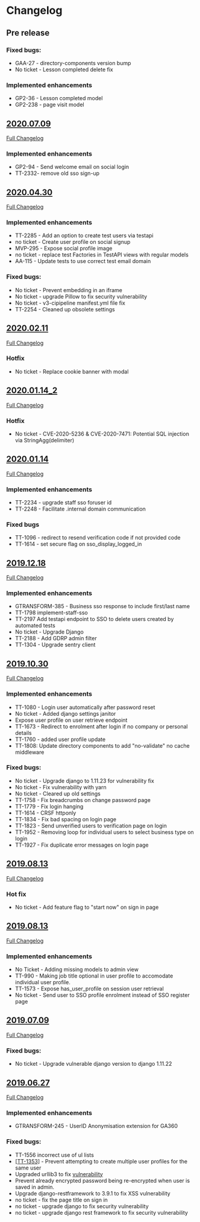 # Changelog

## Pre release
### Fixed bugs:
- GAA-27 - directory-components version bump
- No ticket - Lesson completed delete fix

### Implemented enhancements
- GP2-36 - Lesson completed model
- GP2-238 - page visit model

## [2020.07.09](https://github.com/uktrade/directory-sso/releases/tag/2020.07.39)
[Full Changelog](https://github.com/uktrade/directory-sso/compare/2020.04.30...2020.07.09)
### Implemented enhancements
- GP2-94 - Send welcome email on social login
- TT-2332- remove old sso sign-up

## [2020.04.30](https://github.com/uktrade/directory-sso/releases/tag/2020.04.30)
[Full Changelog](https://github.com/uktrade/directory-sso/compare/2020.02.11...2020.04.30)

### Implemented enhancements
- TT-2285 - Add an option to create test users via testapi
- no ticket - Create user profile on social signup
- MVP-295 - Expose social profile image
- no ticket - replace test Factories in TestAPI views with regular models
- AA-115 - Update tests to use correct test email domain

### Fixed bugs:
- No ticket - Prevent embedding in an iframe
- No ticket - upgrade Pillow to fix security vulnerability
- No ticket - v3-cipipeline manifest.yml file fix
- TT-2254 - Cleaned up obsolete settings

## [2020.02.11](https://github.com/uktrade/directory-ssoreleases/tag/2020.02.11)
[Full Changelog](https://github.com/uktrade/directory-sso/compare/2020.01.14_2...2020.02.11)

### Hotfix
- No ticket - Replace cookie banner with modal

## [2020.01.14_2](https://github.com/uktrade/directory-sso/releases/tag/2020.01.14_2)
[Full Changelog](https://github.com/uktrade/directory-sso/compare/2020.01.14...2020.01.14_2)

### Hotfix
- No ticket - CVE-2020-5236 & CVE-2020-7471: Potential SQL injection via StringAgg(delimiter)


## [2020.01.14](https://github.com/uktrade/directory-sso/releases/tag/2020.01.14)
[Full Changelog](https://github.com/uktrade/directory-sso/compare/2019.12.18_1...2020.01.14)

### Implemented enhancements
- TT-2234 - upgrade staff sso foruser id
- TT-2248 - Facilitate .internal domain communication

### Fixed bugs
- TT-1096 - redirect to resend verification code if not provided code
- TT-1614 - set secure flag on sso_display_logged_in

## [2019.12.18](https://github.com/uktrade/directory-sso/releases/tag/2019.12.18_1)
[Full Changelog](https://github.com/uktrade/directory-sso/compare/2019.10.30...2019.12.18_1)

### Implemented enhancements
- GTRANSFORM-385 - Business sso response to include first/last name
- TT-1798 implement-staff-sso
- TT-2197 Add testapi endpoint to SSO to delete users created by automated tests
- No ticket - Upgrade Django
- TT-2188 - Add GDRP admin filter
- TT-1304 - Upgrade sentry client

## [2019.10.30](https://github.com/uktrade/directory-sso/releases/tag/.2019.10.30)
[Full Changelog](https://github.com/uktrade/directory-sso/compare/2019.08.13_1....2019.10.30)

### Implemented enhancements
- TT-1080 - Login user automatically after password reset
- No ticket - Added django settings janitor
- Expose user profile on user retrieve endpoint
- TT-1673 - Redirect to enrolment after login if no company or personal details
- TT-1760 - added user profile update
- TT-1808: Update directory components to add "no-validate" no cache middleware

### Fixed bugs:
- No ticket - Upgrade django to 1.11.23 for vulnerability fix
- No ticket - Fix vulnerability with yarn
- No ticket - Cleared up old settings
- TT-1758 - Fix breadcrumbs on change password page
- TT-1779 - Fix login hanging
- TT-1614 - CRSF httponly
- TT-1834 - Fix bad spacing on login page
- TT-1823 - Send unverified users to verification page on login
- TT-1952 - Removing loop for individual users to select business type on login
- TT-1927 - Fix duplicate error messages on login page

## [2019.08.13](https://github.com/uktrade/directory-sso/releases/tag/2019.08.13_1)
[Full Changelog](https://github.com/uktrade/directory-sso/compare/2019.08.13...2019.08.13_1)

### Hot fix
- No ticket - Add feature flag to "start now" on sign in page

## [2019.08.13](https://github.com/uktrade/directory-sso/releases/tag/2019.08.13)
[Full Changelog](https://github.com/uktrade/directory-sso/compare/2019.07.09...2019.08.13)

### Implemented enhancements
- No Ticket - Adding missing models to admin view
- TT-990 -  Making job title optional in user profile to accomodate individual user profile.
- TT-1573 - Expose has_user_profile on session user retrieval
- No ticket - Send user to SSO profile enrolment instead of SSO register page

## [2019.07.09](https://github.com/uktrade/directory-sso/releases/tag/2019.07.09)
[Full Changelog](https://github.com/uktrade/directory-sso/compare/2019.06.27...2019.07.09)

### Fixed bugs:
- No ticket - Upgrade vulnerable django version to django 1.11.22

## [2019.06.27](https://github.com/uktrade/directory-sso/releases/tag/2019.06.27)
[Full Changelog](https://github.com/uktrade/directory-sso/compare/2019.04.11...2019.06.27)

### Implemented enhancements
- GTRANSFORM-245 - UserID Anonymisation extension for GA360

### Fixed bugs:
- TT-1556 incorrect use of ul lists
- [[TT-1353]](https://uktrade.atlassian.net/browse/TT-1353) - Prevent attempting to create multiple user profiles for the same user
- Upgraded urllib3 to fix [vulnerability](https://nvd.nist.gov/vuln/detail/CVE-2019-11324)
- Prevent already encrypted password being re-encrypted when user is saved in admin.
- Upgrade django-restframework to 3.9.1 to fix XSS vulnerability
- no ticket - fix the page title on sign in
- no ticket - upgrade django to fix security vulnerability
- no ticket - upgrade django rest framework to fix security vulnerability

